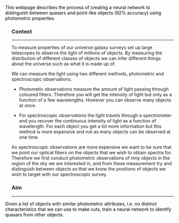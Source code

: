 <p style="color:black;margin-left: -20px;">This webpage describes the process of creating a neural network to distinguish between quasars and point-like objects (92% accuracy) using photometric properties.</p>

### Context
***

To measure properties of our universe galaxy surveys set up large telescopes to observe the light of millions of objects. By measuring the distribution of different classes of objects we can infer different things about the universe such as what it is made up of. 

We can measure the light using two different methods, photometric and spectroscopic observations. 

+ Photometic observations measure the amount of light passing through coloured filters. Therefore you will get the intensity of light but only as a function of a few wavelengths. However you can observe many objects at once.

+ For spectroscopic observations the light travels through a spectrometer and you recover the continuous intensity of light as a function of wavelength. For each object you get a lot more information but this method is more expensive and not as many objects can be observed at one time.

As spectroscopic observations are more expensive we want to be sure that we point our optical fibers on the objects that we wish to obtain spectra for. Therefore we first conduct photometric observations of mny objects in the region of the sky we are interested in, and from these measurement try and distinguish between objects so that we know the positions of objects we wish to target with our spectroscopic survey.


### Aim 
***

<p style="color:black;margin-left: -20px;">Given a list of objects with similar photometric attributes, i.e. no distinct characteristics that we can use to make cuts, train a neural network to identify quasars from other objects. </p>


